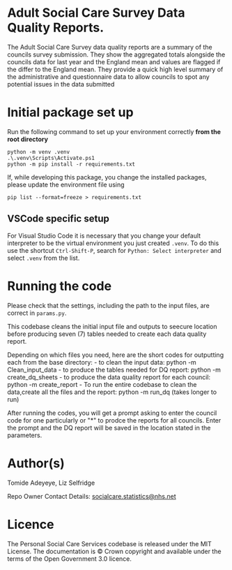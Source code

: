 # Adult Social Care Survey Data Quality Reports.

The Adult Social Care Survey data quality reports are a summary of the councils survey submission. They show the aggregated totals alongside the councils data for last year and the England mean and values are flagged if the differ to the England mean. They provide a quick high level summary of the administrative and questionnaire data to allow councils to spot any potential issues in the data submitted


# Initial package set up

Run the following command to set up your environment correctly **from the root directory**

```
python -m venv .venv
.\.venv\Scripts\Activate.ps1
python -m pip install -r requirements.txt
```

If, while developing this package, you change the installed packages, please update the environment file using

```
pip list --format=freeze > requirements.txt
```

## VSCode specific setup

For Visual Studio Code it is necessary that you change your default interpreter to be the virtual environment you just created `.venv`. To do this use the shortcut `Ctrl-Shift-P`, search for `Python: Select interpreter` and select `.venv` from the list.


# Running the code

Please check that the settings, including the path to the input files, are correct in `params.py`.

This codebase cleans the initial input file and outputs to seecure location before producing seven (7) tables needed to create each data quality report.

Depending on which files you need, here are the short codes for outputting each from the base directory:
    - to clean the input data: python -m Clean_input_data
    - to produce the tables needed for DQ report: python -m create_dq_sheets
    - to produce the data quality report for each council: python -m create_report
    - To run the entire codebase to clean the data,create all the files and the report: python -m run_dq (takes longer to run)

After running the codes, you will get a prompt asking to enter the council code for one particularly or "*" to prodce the reports for all councils. Enter the prompt and the DQ report will be saved in the location stated in the parameters.


# Author(s)
Tomide Adeyeye, Liz Selfridge

Repo Owner Contact Details: socialcare.statistics@nhs.net

# Licence

The Personal Social Care Services codebase is released under the MIT License.
The documentation is © Crown copyright and available under the terms of the Open Government 3.0 licence.



